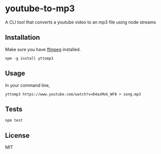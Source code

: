 # youtube-to-mp3

A CLI tool that converts a youtube video to an mp3 file using node streams

## Installation

Make sure you have [ffmpeg](https://www.ffmpeg.org/) installed.

`npm -g install yttomp3`

## Usage

In your command line,

```
yttomp3 https://www.youtube.com/watch?v=D4azMok_WF8 > song.mp3
```

## Tests
```
npm test
```

## License
MIT

